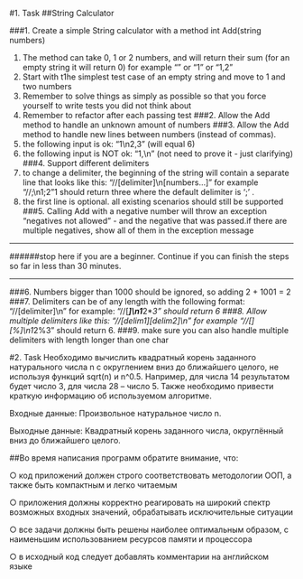 #1. Task
##String Calculator

###1. Create a simple String calculator with a method int Add(string numbers)
1. The method can take 0, 1 or 2 numbers, and will return their sum (for an empty string it will return 0) for example “” or “1” or “1,2”
2. Start with t1he simplest test case of an empty string and move to 1 and two numbers
3. Remember to solve things as simply as possible so that you force yourself to write tests you did not think about
4. Remember to refactor after each passing test
###2. Allow the Add method to handle an unknown amount of numbers
###3. Allow the Add method to handle new lines between numbers (instead of commas).
1. the following input is ok:  “1\n2,3”  (will equal 6)
2. the following input is NOT ok:  “1,\n” (not need to prove it - just clarifying)
###4. Support different delimiters
1. to change a delimiter, the beginning of the string will contain a separate line that looks like this:   “//[delimiter]\n[numbers…]” for example “//;\n1;2”1 should return three where the default delimiter is ‘;’ .
2. the first line is optional. all existing scenarios should still be supported
###5. Calling Add with a negative number will throw an exception “negatives not allowed” - and the negative that was passed.if there are multiple negatives, show all of them in the exception message
___
######stop here if you are a beginner. Continue if you can finish the steps so far in less than 30 minutes.
___
###6. Numbers bigger than 1000 should be ignored, so adding 2 + 1001  = 2
###7. Delimiters can be of any length with the following format:  “//[delimiter]\n” for example: “//[***]\n1***2***3” should return 6
###8. Allow multiple delimiters like this:  “//[delim1][delim2]\n” for example “//[*][%]\n1*2%3” should return 6.
###9. make sure you can also handle multiple delimiters with length longer than one char

#2. Task
Необходимо вычислить квадратный корень заданного натурального числа n с
округлением вниз до ближайшего целого, не используя функций sqrt(n) и n^0.5. Например,
для числа 14 результатом будет число 3, для числа 28 – число 5. Также необходимо
привести краткую информацию об используемом алгоритме.

Входные данные: Произвольное натуральное число n.

Выходные данные: Квадратный корень заданного числа, округлённый вниз до ближайшего целого.

##Во время написания программ обратите внимание, что:

  ○ код приложений должен строго соответствовать методологии ООП, а также быть компактным и легко читаемым

  ○ приложения должны корректно реагировать на широкий спектр возможных входных значений, обрабатывать исключительные ситуации

  ○ все задачи должны быть решены наиболее оптимальным образом, с наименьшим использованием ресурсов памяти и процессора

  ○ в исходный код следует добавлять комментарии на английском языке